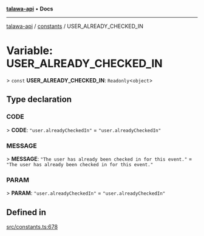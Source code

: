 [**talawa-api**](../../README.md) • **Docs**

***

[talawa-api](../../modules.md) / [constants](../README.md) / USER\_ALREADY\_CHECKED\_IN

# Variable: USER\_ALREADY\_CHECKED\_IN

\> `const` **USER\_ALREADY\_CHECKED\_IN**: `Readonly`\<`object`\>

## Type declaration

### CODE

\> **CODE**: `"user.alreadyCheckedIn"` = `"user.alreadyCheckedIn"`

### MESSAGE

\> **MESSAGE**: `"The user has already been checked in for this event."` = `"The user has already been checked in for this event."`

### PARAM

\> **PARAM**: `"user.alreadyCheckedIn"` = `"user.alreadyCheckedIn"`

## Defined in

[src/constants.ts:678](https://github.com/PalisadoesFoundation/talawa-api/blob/a6e7ac91b581c9109559657faf0f934f3eb41fe7/src/constants.ts#L678)
